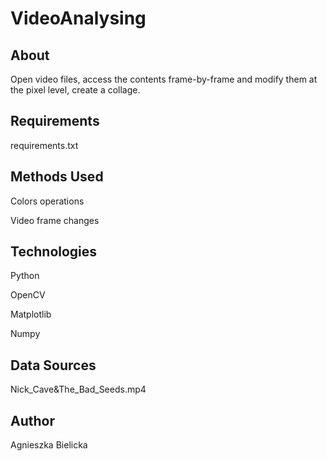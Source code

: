 # VideoAnalysing

## About

Open video files, access the contents frame-by-frame and modify them at the pixel level, create a collage.

## Requirements

requirements.txt

## Methods Used

Colors operations

Video frame changes

## Technologies

Python

OpenCV

Matplotlib

Numpy

## Data Sources

Nick_Cave&The_Bad_Seeds.mp4

## Author

Agnieszka Bielicka
